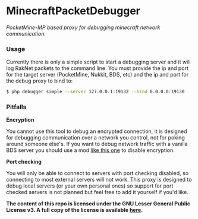 MinecraftPacketDebugger
===============
_PocketMine-MP based proxy for debugging minecraft network communication._

### Usage
Currently there is only a simple script to start a debugging server and it will log RakNet packets to the command line.
You must provide the ip and port for the target server (PocketMine, Nukkit, BDS, etc) and the ip and port for the debug
proxy to bind to:

```bash
$ php debugger simple --server 127.0.0.1:19132 --bind 0.0.0.0:19130
```

### Pitfalls

__Encryption__

You cannot use this tool to debug an encrypted connection, it is designed for debugging communication over a network you
control, not for poking around someone else's. If you want to debug network traffic with a vanilla BDS server you should
use a mod [like this one](https://github.com/Frago9876543210/PacketStealer/tree/master/DisableEncryption) to disable encryption.

__Port checking__

You will only be able to connect to servers with port checking disabled, so connecting to most external servers will not
work. This proxy is designed to debug local servers (or your own personal ones) so support for port checked servers is
not planned but feel free to add it yourself if you'd like.

__The content of this repo is licensed under the GNU Lesser General Public License v3. A full copy of the license is
available [here](LICENSE).__